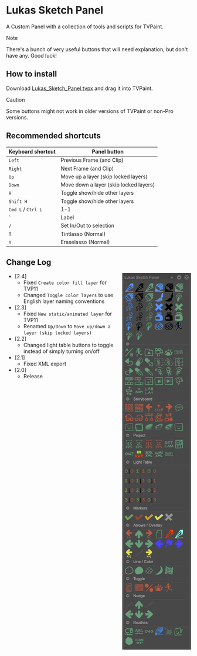 # Lukas Sketch Panel
A Custom Panel with a collection of tools and scripts for TVPaint.
> [!NOTE]
> There's a bunch of very useful buttons that will need explanation, but don't have any. Good luck!
## How to install
Download [Lukas_Sketch_Panel.tvpx](Panels/Lukas_Sketch_Panel.tvpx) and drag it into TVPaint.
> [!CAUTION]
> Some buttons might not work in older versions of TVPaint or non-Pro versions.
## Recommended shortcuts
Keyboard shortcut | Panel button
--- | ---
`Left` | Previous Frame (and Clip)
`Right` | Next Frame (and Clip)
`Up` | Move up a layer (skip locked layers)
`Down` | Move down a layer (skip locked layers)
`H` | Toggle show/hide other layers
`Shift H` | Toggle show/hide other layers
`Cmd L` / `Ctrl L` | 1-1
`` ` ``| Label
`/`| Set In/Out to selection
`T`| Tintlasso (Normal)
`Y`| Eraselasso (Normal)

## Change Log
<img align="right" src="screenshot.png">

- [2.4]
  - Fixed `Create color fill layer` for TVP11
  - Changed `Toggle color layers` to use English layer naming conventions
- [2.3]
  - Fixed `New static/animated layer` for TVP11
  - Renamed `Up/Down` to `Move up/down a layer (skip locked layers)`
- [2.2]
  - Changed light table buttons to toggle instead of simply turning on/off
- [2.1]
  - Fixed XML export
- [2.0]
  - Release

